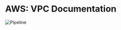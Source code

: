 # AWS: VPC Documentation

![Pipeline](https://www.google.com/url?sa=i&url=https%3A%2F%2Fdocs.aws.amazon.com%2Fcodepipeline%2Flatest%2Fuserguide%2Fwelcome.html&psig=AOvVaw2zQEV3qthtk4KF50HZY0hC&ust=1571905386861000&source=images&cd=vfe&ved=0CAIQjRxqFwoTCMiu2IP6seUCFQAAAAAdAAAAABAf)

